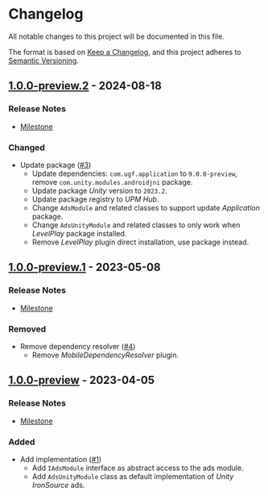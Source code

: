 # Changelog

All notable changes to this project will be documented in this file.

The format is based on [Keep a Changelog](https://keepachangelog.com/en/1.0.0/),
and this project adheres to [Semantic Versioning](https://semver.org/spec/v2.0.0.html).

## [1.0.0-preview.2](https://github.com/unity-game-framework/ugf-module-ads/releases/tag/1.0.0-preview.2) - 2024-08-18  

### Release Notes

- [Milestone](https://github.com/unity-game-framework/ugf-module-ads/milestone/3?closed=1)  
    

### Changed

- Update package ([#3](https://github.com/unity-game-framework/ugf-module-ads/issues/3))  
    - Update dependencies: `com.ugf.application` to `9.0.0-preview`, remove `com.unity.modules.androidjni` package.
    - Update package _Unity_ version to `2023.2`.
    - Update package registry to _UPM Hub_.
    - Change `AdsModule` and related classes to support update _Application_ package.
    - Change `AdsUnityModule` and related classes to only work when _LevelPlay_ package installed.
    - Remove _LevelPlay_ plugin direct installation, use package instead.

## [1.0.0-preview.1](https://github.com/unity-game-framework/ugf-module-ads/releases/tag/1.0.0-preview.1) - 2023-05-08  

### Release Notes

- [Milestone](https://github.com/unity-game-framework/ugf-module-ads/milestone/2?closed=1)  
    

### Removed

- Remove dependency resolver ([#4](https://github.com/unity-game-framework/ugf-module-ads/issues/4))  
    - Remove _MobileDependencyResolver_ plugin.

## [1.0.0-preview](https://github.com/unity-game-framework/ugf-module-ads/releases/tag/1.0.0-preview) - 2023-04-05  

### Release Notes

- [Milestone](https://github.com/unity-game-framework/ugf-module-ads/milestone/1?closed=1)  
    

### Added

- Add implementation ([#1](https://github.com/unity-game-framework/ugf-module-ads/issues/1))  
    - Add `IAdsModule` interface as abstract access to the ads module.
    - Add `AdsUnityModule` class as default implementation of _Unity IronSource_ ads.


